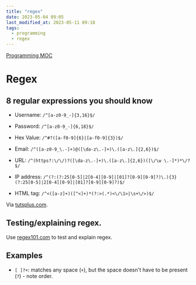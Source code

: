 ```yaml
---
title: "regex"
date: 2023-05-04 09:05
last_modified_at: 2023-05-11 09:18
tags:
  - programming
  - regex
---
```


[Programming MOC](Programming%20MOC.md)

# Regex

## 8 regular expressions you should know

- Username: `/^[a-z0-9_-]{3,16}$/`

- Password: `/^[a-z0-9_-]{6,18}$/`

- Hex Value: `/^#?([a-f0-9]{6}|[a-f0-9]{3})$/`

- Email: `/^([a-z0-9_\.-]+)@([\da-z\.-]+)\.([a-z\.]{2,6})$/`

- URL: `/^(https?:\/\/)?([\da-z\.-]+)\.([a-z\.]{2,6})([\/\w \.-]*)*\/?$/`

- IP address: `/^(?:(?:25[0-5]|2[0-4][0-9]|[01]?[0-9][0-9]?)\.){3}(?:25[0-5]|2[0-4][0-9]|[01]?[0-9][0-9]?)$/`

- HTML tag: `/^<([a-z]+)([^<]+)*(?:>(.*)<\/\1>|\s+\/>)$/`

Via [tutsplus.com](http://code.tutsplus.com/tutorials/8-regular-expressions-you-should-know--net-6149).

## Testing/explaining regex.

Use [regex101.com](https://regex101.com/) to test and explain regex.

## Examples

- `[ ]?+`: matches any space (`+`), but the space doesn't have to be present (`?`) - note order.
